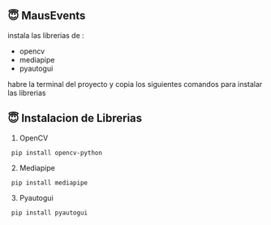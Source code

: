 ## :innocent: MausEvents
instala las librerias de :
- opencv
- mediapipe
- pyautogui

habre la terminal del proyecto y copia los siguientes comandos para instalar las librerias

## :innocent: Instalacion de Librerias

1. OpenCV
```
 pip install opencv-python
```

2. Mediapipe
```
 pip install mediapipe
```

3. Pyautogui
```
 pip install pyautogui
```

